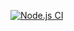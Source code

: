 [![Node.js CI](https://github.com/Dianuma/actions/actions/workflows/node.js.yml/badge.svg)](https://github.com/Dianuma/actions/actions/workflows/node.js.yml)
